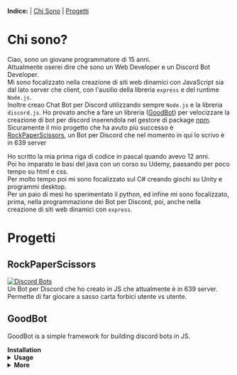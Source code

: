 **Indice:** | [Chi Sono](#chi-sono) | [Progetti](#progetti)

# Chi sono? <a name="chi-sono"></a>
Ciao, sono un giovane programmatore di 15 anni.<br>
Attualmente oserei dire che sono un Web Developer e un Discord Bot Developer.<br>
Mi sono focalizzato nella creazione di siti web dinamici con JavaScript sia dal lato server che client, con l'ausilio della libreria `express` e del runtime `Node.js`.<br>
Inoltre creao Chat Bot per Discord utilizzando sempre `Node.js` e la libreria `discord.js`. Ho provato anche a fare un libreria ([GoodBot](#GoodBot)) per velocizzare la creazione di bot per discord inserendola nel gestore di package [npm](https://www.npmjs.com/).<br>
Sicuramente il mio progetto che ha avuto più successo è [RockPaperScissors](#RockPaperScissors), un Bot per Discord che nel momento in qui lo scrivo è in 639 server


Ho scritto la mia prima riga di codice in pascal quando avevo 12 anni.<br>
Poi ho imparato le basi del java con un corso su Udemy, passando per poco tempo su html e css.<br>
Per molto tempo poi mi sono focalizzato sul C# creando giochi su Unity e programmi desktop.<br>
Per un paio di mesi ho sperimentato il python, ed infine mi sono focalizzato, prima, nella programmazione dei Bot per Discord, poi, anche nella creazione di siti web dinamici con `express`.


# Progetti <a name="progetti"></a>
## <a name="RockPaperScissors">RockPaperScissors</a>
[![Discord Bots](https://top.gg/api/widget/servers/723877094920290305.svg)](https://top.gg/bot/723877094920290305)<br>
Un Bot per Discord che ho creato in JS che attualmente è in 639 server.<br>
Permette di far giocare a sasso carta forbici utente vs utente.<br>
## <a name="GoodBot">GoodBot</a>
GoodBot is a simple framework for building discord bots in JS.
<details>
  <summary style="display:flex"><strong>Installation</strong></summary>

Use the package manager [npm](https://www.npmjs.com/) to install goodbot.

```bash
npm install goodbot
```
</details>

<details>
  <summary><strong>Usage</strong></summary>




#### To initialize the bot:

```js
const { Client } = require("goodbot"); // importing goodbot
const path = require("path"); // importing path

const client = new Client({
  prefix: "!", // the bot's prefix
  ownerID: "465905397874688000", // your discord user id
  inviteLink: "https://discord.gg/botinvite", // the invite for your bot
  commandsFolder: path.join(__dirname, "commands"), // the commands folder, You need to make It
});

client.start("token"); // to start the bot with the token
```

#### To create Commands:

```js
// to create commands You first need to make Categories
client.addCommandsCategory("name", "description"); // to create 1 category

// to create more than 1 categories at once
client.addCommandsCategories([
  ["moderation", "moderation commands"],
  ["music", "music commands"],
]);

// You need to create a folder inside the commandsFolder for each category
```

After that you need to make a file for the command inside one of the categories folders.
Then to make the command write this in the command's file:

```js
module.exports = {
  name: "ping", // command name
  description: "ping command description", // command description
  argsType: 'multiple', // not required
  // argsType set the 'args' parameter options,
  // 'single' => all the args in a single string
  // 'multiple' => all the args in a string array

  run: (client, message, args) => {
    message.channel.send("Pong!");
    // ...
  },
};
```
</details>

<details>
  <summary><strong>More</strong></summary>


#### Default help command
To use the default help command:
```js
client.createDefaultHelp();
```

### Get a commandCategory
How to get a commandCategory:
```js
client.commandsCategories.get('moderation');
```

### Get a command
How to get a command:
```js
client.commandsCategories.get('moderation').get('ban');
```
</details>
